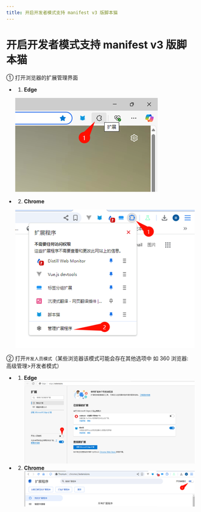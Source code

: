 ```yaml
---
title: 开启开发者模式支持 manifest v3 版脚本猫
---
```


# 开启开发者模式支持 manifest v3 版脚本猫

① 打开浏览器的扩展管理界面

- 1. **Edge**

    ![edge-open-settings](./img/README.assets/edge-open-settings.png)

- 2. **Chrome**

    ![chrome-open-settings](./img/README.assets/chrome-open-settings.png)

② 打开`开发人员模式`（某些浏览器该模式可能会存在其他选项中 如 360 浏览器: 高级管理>开发者模式）

- 1. **Edge** ![edge-open-dev](./img/README.assets/edge-open-dev.png)
- 2. **Chrome** ![chrome-open-dev](./img/README.assets/chrome-open-dev.png)
